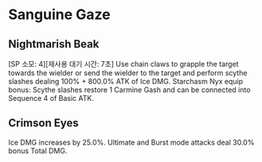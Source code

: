 # Sanguine Gaze

## Nightmarish Beak

[SP 소모: 4][재사용 대기 시간: 7초] Use chain claws to grapple the target towards the wielder or send the wielder to the target and perform scythe slashes dealing 100% + 800.0% ATK of Ice DMG. Starchasm Nyx equip bonus: Scythe slashes restore 1 Carmine Gash and can be connected into Sequence 4 of Basic ATK.

## Crimson Eyes

Ice DMG increases by 25.0%. Ultimate and Burst mode attacks deal 30.0% bonus Total DMG.
